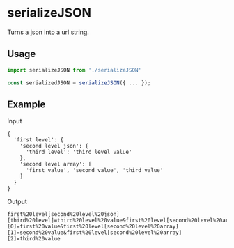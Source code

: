 # serializeJSON
Turns a json into a url string.

## Usage
```javascript
import serializeJSON from './serializeJSON'

const serializedJSON = serializeJSON({ ... });
```

## Example
Input
```
{
  'first level': {
    'second level json': {
      'third level': 'third level value'
    },
    'second level array': [
      'first value', 'second value', 'third value'
    ]
  }
}
```
Output
```
first%20level[second%20level%20json][third%20level]=third%20level%20value&first%20level[second%20level%20array][0]=first%20value&first%20level[second%20level%20array][1]=second%20value&first%20level[second%20level%20array][2]=third%20value
```
